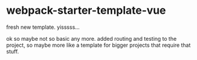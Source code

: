 # webpack-starter-template-vue
fresh new template. yisssss...

ok so maybe not so basic any more. added routing and testing to the project, so maybe more like a template for bigger projects that require that stuff.

